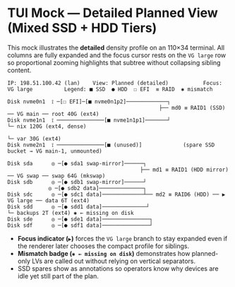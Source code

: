 # TUI Mock — Detailed Planned View (Mixed SSD + HDD Tiers)

This mock illustrates the **detailed** density profile on an 110×34 terminal. All columns are fully expanded and the focus cursor rests on the `VG large` row so proportional zooming highlights that subtree without collapsing sibling content.

```
IP: 198.51.100.42 (lan)    View: Planned (detailed)           Focus: VG large          Legend: ■ SSD  ● HDD  ☐ EFI  ≡ RAID  ✱ mismatch

Disk nvme0n1  ⟟ ─[☐ EFI]─[■ nvme0n1p2]─────────────┐
                                                ├── md0 ≡ RAID1 (SSD) ── VG main ── root 40G (ext4)
Disk nvme1n1  ⟟ ───────────────[■ nvme1n1p1]───────┘                         └─ nix 120G (ext4, dense)
                                                                             └─ var 30G (ext4)
Disk nvme2n1  ⟟ ───────────────[■ (unused)]             (spare SSD bucket → VG main-1, unmounted)

Disk sda      ◎ ─[● sda1 swap-mirror]──────┐
                                          ├── md1 ≡ RAID1 (HDD mirror) ── VG swap ── swap 64G (mkswap)
Disk sdb      ◎ ─[● sdb1 swap-mirror]──────┘
             ◎ ─[● sdb2 data]──────────────┐
Disk sdc      ◎ ─[● sdc1 data]─────────────┴── md2 ≡ RAID6 (HDD) ── ▶ VG large ── data 6T (ext4)
Disk sdd      ◎ ─[● sdd1 data]──────────────┘                         └─ backups 2T (ext4) ✱ ← missing on disk
Disk sde      ◎ ─[● sde1 data]───────────────┐
Disk sdf      ◎ ─[● sdf1 data]───────────────┘
```

* **Focus indicator (`▶`)** forces the `VG large` branch to stay expanded even if the renderer later chooses the compact profile for siblings.
* **Mismatch badge (`✱ ← missing on disk`)** demonstrates how planned-only LVs are called out without relying on vertical separators.
* SSD spares show as annotations so operators know why devices are idle yet still part of the plan.
